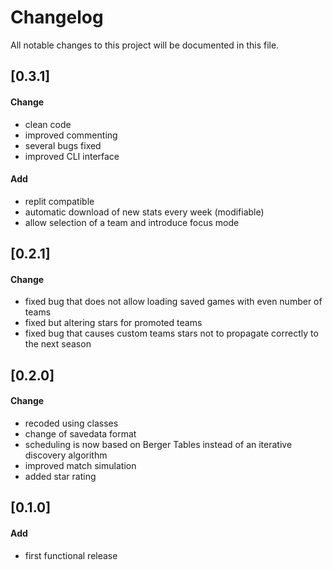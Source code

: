 # Changelog
All notable changes to this project will be documented in this file.

## [0.3.1]
#### Change 
 - clean code 
 - improved commenting
 - several bugs fixed
 - improved CLI interface  

#### Add
 - replit compatible
 - automatic download of new stats every week (modifiable)
 - allow selection of a team and introduce focus mode
 
## [0.2.1]
#### Change 
 - fixed bug that does not allow loading saved games with even number of teams  
 - fixed but altering stars for promoted teams  
 - fixed bug that causes custom teams stars not to propagate correctly to the next season  

## [0.2.0]
#### Change    
 - recoded using classes  
 - change of savedata format  
 - scheduling is now based on Berger Tables instead of an iterative discovery algorithm  
 - improved match simulation  
 - added star rating  

## [0.1.0]
#### Add  
 - first functional release   
